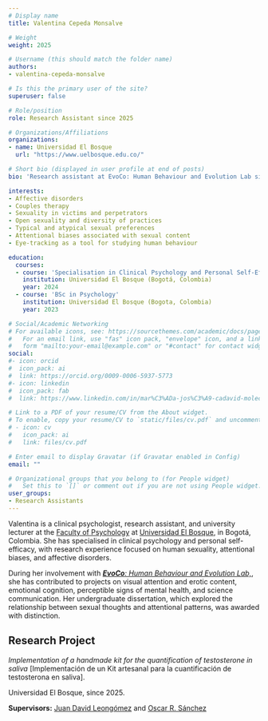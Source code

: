 ```yaml
---
# Display name
title: Valentina Cepeda Monsalve

# Weight
weight: 2025

# Username (this should match the folder name)
authors:
- valentina-cepeda-monsalve

# Is this the primary user of the site?
superuser: false

# Role/position
role: Research Assistant since 2025

# Organizations/Affiliations
organizations:
- name: Universidad El Bosque
  url: "https://www.uelbosque.edu.co/"

# Short bio (displayed in user profile at end of posts)
bio: 'Research assistant at EvoCo: Human Behaviour and Evolution Lab since 2025.'

interests:
- Affective disorders
- Couples therapy
- Sexuality in victims and perpetrators
- Open sexuality and diversity of practices
- Typical and atypical sexual preferences
- Attentional biases associated with sexual content
- Eye-tracking as a tool for studying human behaviour

education:
  courses:
  - course: 'Specialisation in Clinical Psychology and Personal Self-Efficacy'
    institution: Universidad El Bosque (Bogotá, Colombia)
    year: 2024
  - course: 'BSc in Psychology'
    institution: Universidad El Bosque (Bogota, Colombia)
    year: 2023

# Social/Academic Networking
# For available icons, see: https://sourcethemes.com/academic/docs/page-builder/#icons
#   For an email link, use "fas" icon pack, "envelope" icon, and a link in the
#   form "mailto:your-email@example.com" or "#contact" for contact widget.
social:
#- icon: orcid
#  icon_pack: ai
#  link: https://orcid.org/0009-0006-5937-5773
#- icon: linkedin
#  icon_pack: fab
#  link: https://www.linkedin.com/in/mar%C3%ADa-jos%C3%A9-cadavid-molecular-biology/

# Link to a PDF of your resume/CV from the About widget.
# To enable, copy your resume/CV to `static/files/cv.pdf` and uncomment the lines below.
# - icon: cv
#   icon_pack: ai
#   link: files/cv.pdf

# Enter email to display Gravatar (if Gravatar enabled in Config)
email: ""

# Organizational groups that you belong to (for People widget)
#   Set this to `[]` or comment out if you are not using People widget.
user_groups:
- Research Assistants
---
```


Valentina is a clinical psychologist, research assistant, and university lecturer at the [Faculty of Psychology](https://www.unbosque.edu.co/psicologia) at [Universidad El Bosque](https://www.unbosque.edu.co/), in Bogotá, Colombia. She has specialised in clinical psychology and personal self-efficacy, with research experience focused on human sexuality, attentional biases, and affective disorders.

During her involvement with [***EvoCo**: Human Behaviour and Evolution Lab,*](/en/team/), she has contributed to projects on visual attention and erotic content, emotional cognition, perceptible signs of mental health, and science communication. Her undergraduate dissertation, which explored the relationship between sexual thoughts and attentional patterns, was awarded with distinction.

## **Research Project** 

*Implementation of a handmade kit for the quantification of testosterone in saliva* [Implementación de un Kit artesanal para la cuantificación de testosterona en saliva].

Universidad El Bosque, since 2025.

**Supervisors:** [Juan David Leongómez](/en/#about) and [Oscar R. Sánchez](/en/author/oscar-r.-sanchez/)
